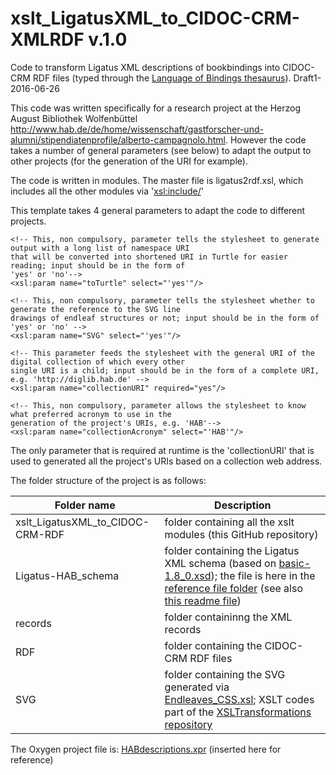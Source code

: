# xslt_LigatusXML_to_CIDOC-CRM-XMLRDF v.1.0
Code to transform Ligatus XML descriptions of bookbindings into CIDOC-CRM RDF files (typed through the [Language of Bindings thesaurus](http://www.ligatus.org.uk/lob/hierarchy)). Draft1-2016-06-26

This code was written specifically for a research project at the Herzog August Bibliothek Wolfenbüttel <http://www.hab.de/de/home/wissenschaft/gastforscher-und-alumni/stipendiatenprofile/alberto-campagnolo.html>. However the code takes a number of general parameters (see below) to adapt the output to other projects (for the generation of the URI for example).

The code is written in modules. The master file is ligatus2rdf.xsl, which includes all the other modules via '<xsl:include/>'

This template takes 4 general parameters to adapt the code to different projects.

   
    <!-- This, non compulsory, parameter tells the stylesheet to generate output with a long list of namespace URI
    that will be converted into shortened URI in Turtle for easier reading; input should be in the form of
    'yes' or 'no'-->
    <xsl:param name="toTurtle" select="'yes'"/>
    
    <!-- This, non compulsory, parameter tells the stylesheet whether to generate the reference to the SVG line
    drawings of endleaf structures or not; input should be in the form of 'yes' or 'no' -->
    <xsl:param name="SVG" select="'yes'"/>
    
    <!-- This parameter feeds the stylesheet with the general URI of the digital collection of which every other
    single URI is a child; input should be in the form of a complete URI, e.g. 'http://diglib.hab.de' -->
    <xsl:param name="collectionURI" required="yes"/>
    
    <!-- This, non compulsory, parameter allows the stylesheet to know what preferred acronym to use in the 
    generation of the project's URIs, e.g. 'HAB'-->
    <xsl:param name="collectionAcronym" select="'HAB'"/>

The only parameter that is required at runtime is the 'collectionURI' that is used to generated all the project's URIs based on a collection web address. 

The folder structure of the project is as follows:

Folder name | Description
--- | ---
xslt_LigatusXML_to_CIDOC-CRM-RDF | folder containing all the xslt modules (this GitHub repository)
Ligatus-HAB_schema |  folder containing the Ligatus XML schema (based on [basic-1.8_0.xsd](http://www.ligatus.org.uk/stcatherines/sites/ligatus.org.uk.stcatherines/files/basic-1.8_0.xsd)); the file is here in the [reference file folder](https://github.com/acampagnolo/xslt_LigatusXML_to_CIDOC-CRM-RDF/tree/master/referenceFiles) (see also [this readme file](https://github.com/acampagnolo/xslt_LigatusXML_to_CIDOC-CRM-RDF/blob/master/referenceFiles/README.md))
records | folder containinng the XML records
RDF | folder containing the CIDOC-CRM RDF files
SVG | folder containing the SVG generated via [Endleaves_CSS.xsl](https://github.com/acampagnolo/xslt_LigatusXML_to_CIDOC-CRM-RDF/blob/master/EndleavesSVG/XSLT/Endleaves_CSS.xsl); XSLT codes part of the [XSLTransformations repository](https://github.com/acampagnolo/XSLTransformations)


The Oxygen project file is: [HABdescriptions.xpr](https://github.com/acampagnolo/xslt_LigatusXML_to_CIDOC-CRM-RDF/blob/master/referenceFiles/HABdescriptions.xpr) (inserted here for reference)
